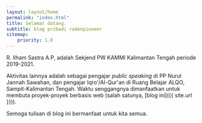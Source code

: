 ```yaml
---
layout: layout/home
permalink: "index.html"
title: Selamat datang.
subtitle: blog pribadi radenpioneer
sitemap:
    priority: 1.0
---
```


R. Ilham Sastra A.P, adalah Sekjend PW KAMMI Kalimantan Tengah periode 2019-2021.

Aktivitas lainnya adalah sebagai pengajar *public speaking* di PP Nurul Jannah Sawahan, dan pengajar Iqro'/Al-Qur'an di Ruang Belajar ALQO, Sampit-Kalimantan Tengah. Waktu senggangnya dimanfaatkan untuk membuta proyek-proyek berbasis web (salah satunya, [blog ini]({{ site.url }})).

Semoga tulisan di blog ini bermanfaat untuk kita semua.